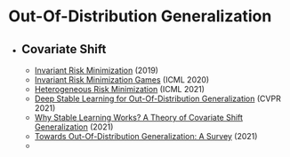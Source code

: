 # Out-Of-Distribution Generalization
* ## Covariate Shift
  * [Invariant Risk Minimization](https://arxiv.org/abs/1907.02893) (2019)
  * [Invariant Risk Minimization Games](http://proceedings.mlr.press/v119/ahuja20a/ahuja20a.pdf) (ICML 2020)
  * [Heterogeneous Risk Minimization](http://pengcui.thumedialab.com/papers/HRM.pdf) (ICML 2021)
  * [Deep Stable Learning for Out-Of-Distribution Generalization](https://openaccess.thecvf.com/content/CVPR2021/html/Zhang_Deep_Stable_Learning_for_Out-of-Distribution_Generalization_CVPR_2021_paper.html) (CVPR 2021)
  * [Why Stable Learning Works? A Theory of Covariate Shift Generalization](https://arxiv.org/pdf/2111.02355.pdf) (2021)
  * [Towards Out-Of-Distribution Generalization: A Survey](https://arxiv.org/pdf/2108.13624.pdf) (2021)
  * 